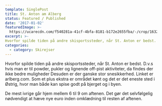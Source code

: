 ```yaml
---
template: SinglePost
title: St. Anton am Alberg
status: Featured / Published
date: '2017-01-02'
featuredImage: >-
  https://ucarecdn.com/f540281a-41cf-4bfa-8181-b172e2655fba/-/crop/1632x1777/0,672/-/preview/
excerpt: >-
Hvorfor spilde tiden på andre skisportssteder, når St. Anton er bedst. D.v.s hvis man er til powder, pukler og lignende off-pist aktiviteter, da findes der ikke bedre muligheder Desuden er der ganske stor snesikkerhed. Linket er arlberg.com. Som et plus ekstra er området kønt og det er det eneste sted i Østrig, hvor man både kan spise godt på bjerget og i byen.
categories:
  - category: Skirejser
---
```

Hvorfor spilde tiden på andre skisportssteder, når St. Anton er bedst. D.v.s hvis man er til powder, pukler og lignende off-pist aktiviteter, da findes der ikke bedre muligheder Desuden er der ganske stor snesikkerhed. Linket er arlberg.com. Som et plus ekstra er området kønt og det er det eneste sted i Østrig, hvor man både kan spise godt på bjerget og i byen.

De mest ivrige går hjem mellem 6 til 9 om aftenen. Det gør det selvfølgelig nødvendigt at hæve nye euro inden omklædning til resten af aftenen.